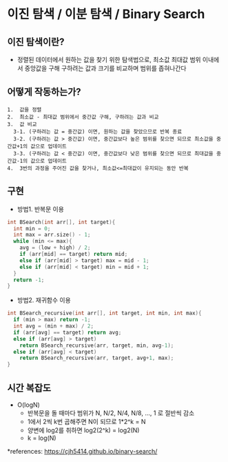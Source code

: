 # 이진 탐색 / 이분 탐색 / Binary Search
## 이진 탐색이란?
* 정렬된 데이터에서 원하는 값을 찾기 위한 탐색법으로, 최소값 최대값 범위 이내에서 중앙값을 구해 구하려는 값과 크기를 비교하며 범위를 좁혀나간다

## 어떻게 작동하는가?
```
1.  값을 정렬
2.  최소값 - 최대값 범위에서 중간값 구해, 구하려는 값과 비교
3.  값 비교
  3-1. (구하려는 값 = 중간값) 이면, 원하는 값을 찾았으므로 반복 종료
  3-2. (구하려는 값 > 중간값) 이면, 중간값보다 높은 범위를 찾으면 되므로 최소값을 중간값+1의 값으로 업데이트
  3-3. (구하려는 값 < 중간값) 이면, 중간값보다 낮은 범위를 찾으면 되므로 최대값을 중간값-1의 값으로 업데이트
4.  3번의 과정을 주어진 값을 찾거나, 최소값<=최대값이 유지되는 동안 반복
```

## 구현
* 방법1. 반복문 이용
``` C++
int BSearch(int arr[], int target){
  int min = 0;
  int max = arr.size() - 1;
  while (min <= max){
    avg = (low + high) / 2;
    if (arr[mid] == target) return mid;
    else if (arr[mid] > target) max = mid - 1;
    else if (arr[mid] < target) min = mid + 1;
  }
  return -1;
}
```
* 방법2. 재귀함수 이용
``` C++
int BSearch_recursive(int arr[], int target, int min, int max){
  if (min > max) return -1;
  int avg = (min + max) / 2;
  if (arr[avg] == target) return avg;
  else if (arr[avg] > target)
    return BSearch_recursive(arr, target, min, avg-1);
  else if (arr[avg] < target)
    return BSearch_recursive(arr, target, avg+1, max);
}
```
## 시간 복잡도
* O(logN)
   * 반복문을 돌 때마다 범위가 N, N/2, N/4, N/8, ..., 1 로 절반씩 감소
   * 1에서 2씩 k번 곱해주면 N이 되므로 1*2^k = N
   * 양변에 log2를 취하면 log2(2^k) = log2(N)
   * k = log(N)
 
 
*references: https://cjh5414.github.io/binary-search/



